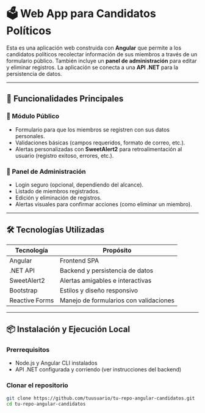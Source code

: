 # 🗳️ Web App para Candidatos Políticos

Esta es una aplicación web construida con **Angular** que permite a los candidatos políticos recolectar información de sus miembros a través de un formulario público. También incluye un **panel de administración** para editar y eliminar registros. La aplicación se conecta a una **API .NET** para la persistencia de datos.

---

## 🚀 Funcionalidades Principales

### 🎯 Módulo Público
- Formulario para que los miembros se registren con sus datos personales.
- Validaciones básicas (campos requeridos, formato de correo, etc.).
- Alertas personalizadas con **SweetAlert2** para retroalimentación al usuario (registro exitoso, errores, etc.).

### 🔐 Panel de Administración
- Login seguro (opcional, dependiendo del alcance).
- Listado de miembros registrados.
- Edición y eliminación de registros.
- Alertas visuales para confirmar acciones (como eliminar un miembro).

---

## 🛠️ Tecnologías Utilizadas

| Tecnología | Propósito |
|------------|-----------|
| Angular    | Frontend SPA |
| .NET API   | Backend y persistencia de datos |
| SweetAlert2| Alertas amigables e interactivas |
| Bootstrap  | Estilos y diseño responsivo |
| Reactive Forms | Manejo de formularios con validaciones |

---

## 📦 Instalación y Ejecución Local

### Prerrequisitos
- Node.js y Angular CLI instalados
- API .NET configurada y corriendo (ver instrucciones del backend)

### Clonar el repositorio
```bash
git clone https://github.com/tuusuario/tu-repo-angular-candidatos.git
cd tu-repo-angular-candidatos
